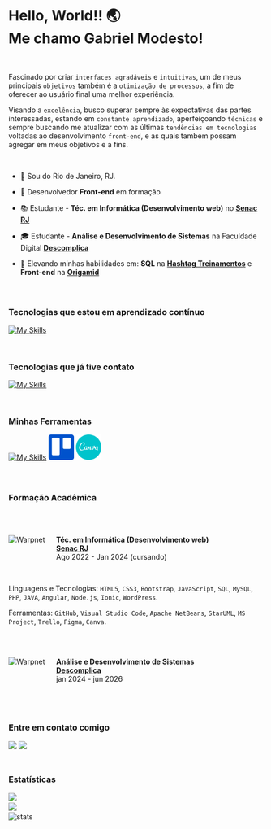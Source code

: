 
<h1> Hello, World!! 🌏<br> Me chamo Gabriel Modesto!</h1>
<br/>

Fascinado por criar `interfaces agradáveis` e `intuitivas`, um de meus principais `objetivos` também é a `otimização de processos`, a fim de oferecer ao usuário final uma melhor experiência.

Visando a `excelência`, busco superar sempre às expectativas das partes interessadas, estando em `constante aprendizado`, aperfeiçoando `técnicas` e sempre buscando me atualizar com as últimas `tendências em tecnologias` voltadas ao desenvolvimento `front-end`, e as quais também possam agregar em meus objetivos e a fins.

<br/>

- 🎈 Sou do Rio de Janeiro, RJ.
- 🧠 Desenvolvedor **Front-end** em formação
- 📚 Estudante - **Téc. em Informática (Desenvolvimento web)** no [**Senac RJ**](https://www.rj.senac.br/)
- 🎓 Estudante - **Análise e Desenvolvimento de Sistemas** na Faculdade Digital [**Descomplica**](https://descomplica.com.br/faculdade/tecnologia/analise-e-desenvolvimento-de-sistemas/)

- 🚀 Elevando minhas habilidades em: **SQL** na [**Hashtag Treinamentos**](https://www.hashtagtreinamentos.com/) e **Front-end** na [**Origamid**](https://www.origamid.com/)
<br/>

##
<h3> Tecnologias que estou em aprendizado contínuo</h3>

  [![My Skills](https://skillicons.dev/icons?i=html,css,js,ts,bootstrap,php,mysql,figma,sass)](https://github.com/GabrielModesto-O)
  
<br/>

<h3> Tecnologias que já tive contato</h3>

  [![My Skills](https://skillicons.dev/icons?i=java,angular,react,nodejs,androidstudio,wordpress)](https://github.com/GabrielModesto-O)


<br/>

<h3> Minhas Ferramentas</h3>

  [![My Skills](https://skillicons.dev/icons?i=github,vscode,figma)](https://github.com/GabrielModesto-O)
[<img height="50" src="https://github.com/devicons/devicon/blob/master/icons/trello/trello-plain.svg">](https://github.com/GabrielModesto-O)
[<img height="50" src="https://github.com/devicons/devicon/blob/master/icons/canva/canva-original.svg">](https://github.com/GabrielModesto-O)

<br/>

##

<h3> Formação Acadêmica</h3>
<br/>
<br/>

[<img align="left" height="94px" width="94px" alt="Warpnet" src="https://i.postimg.cc/rwbd9nTT/senac-logo.png"/>](https://www.rj.senac.br/)
**Téc. em Informática (Desenvolvimento web)** \
[**Senac RJ**](https://www.rj.senac.br/) \
Ago 2022 - Jan 2024 (cursando)

<br/>

Linguagens e Tecnologias: `HTML5`, `CSS3`, `Bootstrap`, `JavaScript`, `SQL`, `MySQL`, `PHP`, `JAVA`, `Angular`, `Node.js`, `Ionic`, `WordPress`.

Ferramentas: `GitHub`, `Visual Studio Code`, `Apache NetBeans`, `StarUML`, `MS Project`, `Trello`, `Figma`, `Canva`.

<br/>
<br/>

[<img align="left" height="94px" width="94px" alt="Warpnet" src="https://i.postimg.cc/dVDkrMzn/descomplica-logo.png"/>](https://descomplica.com.br/faculdade/tecnologia/analise-e-desenvolvimento-de-sistemas/) 
**Análise e Desenvolvimento de Sistemas** \
[**Descomplica**](https://descomplica.com.br/faculdade/tecnologia/analise-e-desenvolvimento-de-sistemas/) \
jan 2024 - jun 2026

<br/>
<br/>

##

<h3>Entre em contato comigo</h3>
<a href="https://www.linkedin.com/in/gabrielm-oliveira/"><img src="https://img.shields.io/badge/LinkedIn-0077B5?style=for-the-badge&logo=linkedin&logoColor=white" target="_blank"></a>
<a href="mailto:gabriel_26@outlook.com.br"><img src="https://img.shields.io/badge/Microsoft%20Outlook-0078D4.svg?style=for-the-badge&logo=Microsoft-Outlook&logoColor=white" target="_blank"></a>

<br/>
<br/>

##
<h3>Estatísticas</h3>
<div>
  <img height="150em"  src="https://github-readme-stats.vercel.app/api?username=GabrielModesto-O&show_icons=true&theme=dracula&include_all_commits=true&count_private=true"/>
<br/>
  <img height="150em" src="https://github-readme-stats.vercel.app/api/top-langs/?username=GabrielModesto-O&layout=compact&langs_count=7&theme=dracula"/>
<br/>
  <img height="160em" src="https://github-readme-streak-stats.herokuapp.com/?user=GabrielModesto-O&theme=omni&theme=dracula" alt="stats"/>
</div>


